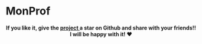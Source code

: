 # MonProf #


 <p align="center">
   	<b>
		If you like it, give the <a href="https://github.com/sidichrifahmedmaadh/SiteWeb_SOMAPR"> project </a> a star on Github and 
		share with your friends!! I will be happy with it! ❤️
	</b>
  </p>
